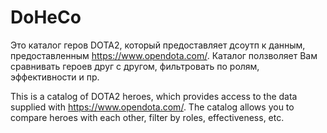 # DoHeCo
Это каталог геров DOTA2, который предоставляет дсоутп к данным, предоставленным https://www.opendota.com/. Каталог ползволяет Вам сравнивать героев друг с другом, фильтровать по ролям, эффективности и пр.

This is a catalog of DOTA2 heroes, which provides access to the data supplied with https://www.opendota.com/. The catalog allows you to compare heroes with each other, filter by roles, effectiveness, etc.
